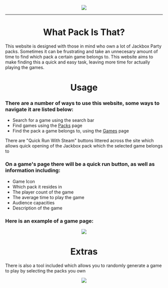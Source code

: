 <p align="center" width="50">
  <a href="https://swagsteve.github.io/What-Pack-Is-That/"><img src="https://iili.io/HcKWF7n.png"></a>
</p>

---
<h1 align="center">
  What Pack Is That?
</h1>

This website is designed with those in mind who own a lot of Jackbox Party packs. Sometimes it can be frustrating and take an unnecesary amount of time to find which pack a certain game belongs to. This website aims to make finding this a quick and easy task, leaving more time for actually playing the games.

<h1 align="center">
  Usage
</h1>

### There are a number of ways to use this website, some ways to navigate it are listed below:
  * Search for a game using the search bar
  * Find games using the [Packs](https://swagsteve.github.io/What-Pack-Is-That/packs.html) page
  * Find the pack a game belongs to, using the [Games](https://swagsteve.github.io/What-Pack-Is-That/games.html) page

There are "Quick Run With Steam" buttons littered across the site which allows quick opening of the Jackbox pack which the selected game belongs to

### On a game's page there will be a quick run button, as well as information including:
 * Game Icon
 * Which pack it resides in
 * The player count of the game
 * The average time to play the game
 * Audience capacities
 * Description of the game
 
### Here is an example of a game page:
<p align="center">
  <img src="https://iili.io/HcKM7ae.md.png">
</p>

<h1 align="center">
  Extras
</h1>

There is also a tool included which allows you to randomly generate a game to play by selecting the packs you own
<p align="center">
  <img src="https://iili.io/HcKVKoQ.png">
</p>
